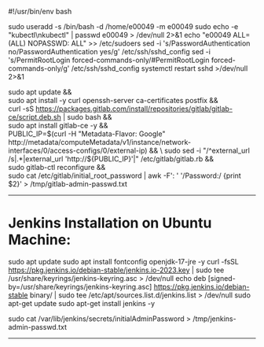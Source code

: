 #!/usr/bin/env bash

sudo useradd -s /bin/bash -d /home/e00049 -m e00049
sudo echo -e "kubectl\nkubectl" | passwd e00049 > /dev/null 2>&1
echo "e00049 ALL=(ALL)      NOPASSWD: ALL" >> /etc/sudoers
sed -i 's/PasswordAuthentication no/PasswordAuthentication yes/g' /etc/ssh/sshd_config
sed -i 's/PermitRootLogin forced-commands-only/#PermitRootLogin forced-commands-only/g' /etc/ssh/sshd_config
systemctl restart sshd >/dev/null 2>&1

sudo apt update && \
sudo apt install -y curl openssh-server ca-certificates postfix && \
curl -sS https://packages.gitlab.com/install/repositories/gitlab/gitlab-ce/script.deb.sh | sudo bash && \
sudo apt install gitlab-ce -y && \
PUBLIC_IP=$(curl -H "Metadata-Flavor: Google" http://metadata/computeMetadata/v1/instance/network-interfaces/0/access-configs/0/external-ip) && \
sudo sed -i "/^external_url /s|.*|external_url 'http://${PUBLIC_IP}'|" /etc/gitlab/gitlab.rb  && \
sudo gitlab-ctl reconfigure && \
sudo cat /etc/gitlab/initial_root_password | awk -F': ' '/Password:/ {print $2}' > /tmp/gitlab-admin-passwd.txt

-----------------------------------------------------------------

# Jenkins Installation on Ubuntu Machine:

sudo apt update
sudo apt install fontconfig openjdk-17-jre -y
curl -fsSL https://pkg.jenkins.io/debian-stable/jenkins.io-2023.key | sudo tee /usr/share/keyrings/jenkins-keyring.asc > /dev/null
echo deb [signed-by=/usr/share/keyrings/jenkins-keyring.asc] https://pkg.jenkins.io/debian-stable binary/ | sudo tee /etc/apt/sources.list.d/jenkins.list > /dev/null
sudo apt-get update 
sudo apt-get install jenkins -y 

sudo cat /var/lib/jenkins/secrets/initialAdminPassword > /tmp/jenkins-admin-passwd.txt

-----------------------------------------------------------------------


